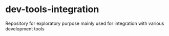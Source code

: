 # dev-tools-integration
Repository for exploratory purpose mainly used for integration with various development tools
